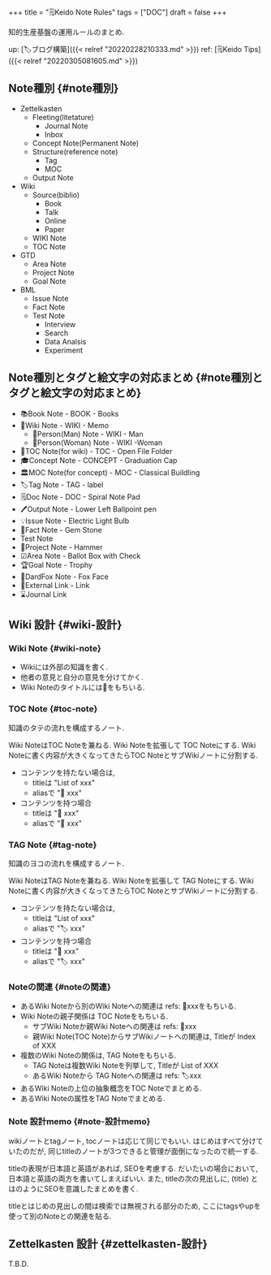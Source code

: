 +++
title = "🗒Keido Note Rules"
tags = ["DOC"]
draft = false
+++

知的生産基盤の運用ルールのまとめ.

up: [🏷ブログ構築]({{< relref "20220228210333.md" >}}) ref: [🗒Keido Tips]({{< relref "20220305081605.md" >}})


## Note種別 {#note種別}

-   Zettelkasten
    -   Fleeting(litetature)
        -   Journal Note
        -   Inbox
    -   Concept Note(Permanent Note)
    -   Structure(reference note)
        -   Tag
        -   MOC
    -   Output Note
-   Wiki
    -   Source(biblio)
        -   Book
        -   Talk
        -   Online
        -   Paper
    -   WIKI Note
    -   TOC Note
-   GTD
    -   Area Note
    -   Project Note
    -   Goal Note
-   BML
    -   Issue Note
    -   Fact Note
    -   Test Note
        -   Interview
        -   Search
        -   Data Analsis
        -   Experiment


## Note種別とタグと絵文字の対応まとめ {#note種別とタグと絵文字の対応まとめ}

-   📚Book Note - BOOK - Books
-   📝Wiki Note - WIKI - Memo
    -   👨Person(Man) Note - WIKI - Man
    -   👩Person(Woman) Note - WIKI -Woman
-   📂TOC Note(for wiki) - TOC - Open File Folder
-   🎓Concept Note - CONCEPT - Graduation Cap
-   🏛MOC Note(for concept) - MOC - Classical Buildling
-   🏷Tag Note - TAG - label
-   🗒Doc Note - DOC - Spiral Note Pad
-   🖊Output Note - Lower Left Ballpoint pen
-   💡Issue Note - Electric Light Bulb
-   💎Fact Note - Gem Stone
-   Test Note
-   🔨Project Note - Hammer
-   ☑Area Note - Ballot Box with Check
-   🏆Goal Note - Trophy
-   🦊DardFox Note - Fox Face
-   🔗External Link - Link
-   ⌛Journal Link


## Wiki 設計 {#wiki-設計}


### Wiki Note {#wiki-note}

-   Wikiには外部の知識を書く.
-   他者の意見と自分の意見を分けてかく.
-   Wiki Noteのタイトルには📝をもちいる.


### TOC Note {#toc-note}

知識のタテの流れを構成するノート.

Wiki NoteはTOC Noteを兼ねる. Wiki Noteを拡張して TOC Noteにする.
Wiki Noteに書く内容が大きくなってきたらTOC NoteとサブWikiノートに分割する.

-   コンテンツを持たない場合は,
    -   titleは "List of xxx"
    -   aliasで "📂 xxx"
-   コンテンツを持つ場合
    -   titleは "📝 xxx"
    -   aliasで "📂 xxx"


### TAG Note {#tag-note}

知識のヨコの流れを構成するノート.

Wiki NoteはTAG Noteを兼ねる. Wiki Noteを拡張して TAG Noteにする.
Wiki Noteに書く内容が大きくなってきたらTOC NoteとサブWikiノートに分割する.

-   コンテンツを持たない場合は,
    -   titleは "List of xxx"
    -   aliasで "🏷 xxx"
-   コンテンツを持つ場合
    -   titleは "📝 xxx"
    -   aliasで "🏷 xxx"


### Noteの関連 {#noteの関連}

-   あるWiki Noteから別のWiki Noteへの関連は refs: 📝xxxをもちいる.
-   Wiki Noteの親子関係は TOC Noteをもちいる.
    -   サブWiki Noteか親Wiki Noteへの関連は refs: 📁xxx
    -   親Wiki Note(TOC Note)からサブWikiノートへの関連は, Titleが Index of XXX
-   複数のWiki Noteの関係は, TAG Noteをもちいる.
    -   TAG Noteは複数Wiki Noteを列挙して, Titleが List of XXX
    -   あるWiki Noteから TAG Noteへの関連は  refs: 🏷xxx
-   あるWiki Noteの上位の抽象概念をTOC Noteでまとめる.
-   あるWiki Noteの属性をTAG Noteでまとめる.


### Note 設計memo {#note-設計memo}

wikiノートとtagノート, tocノートは応じて同じでもいい.
はじめはすべて分けていたのだが,
同じtitleのノートが3つできると管理が面倒になったので統一する.

titleの表現が日本語と英語があれば, SEOを考慮する.
だいたいの場合において, 日本語と英語の両方を書いてしまえばいい.
また, titleの次の見出しに, (title) とはのようにSEOを意識したまとめを書く.

titleとはじめの見出しの間は検索では無視される部分のため,
ここにtagsやupを使って別のNoteとの関連を貼る.


## Zettelkasten 設計 {#zettelkasten-設計}

T.B.D.
